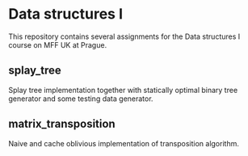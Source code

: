 # Data structures I
This repository contains several assignments for the Data structures I course on MFF UK at Prague.

## splay_tree
Splay tree implementation together with statically optimal binary tree generator and some testing data generator.

## matrix_transposition
Naive and cache oblivious implementation of transposition algorithm.
